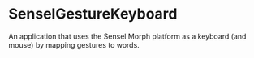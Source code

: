 # SenselGestureKeyboard
An application that uses the Sensel Morph platform as a keyboard (and mouse) by mapping gestures to words.
